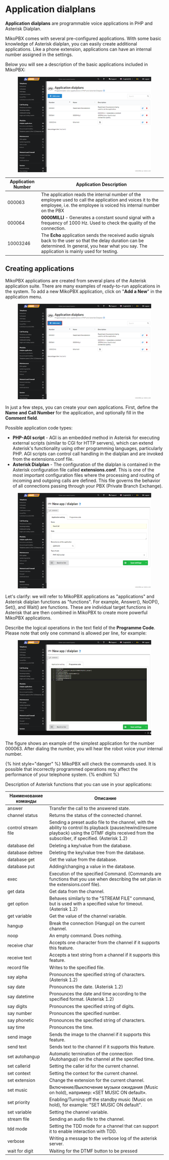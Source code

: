 # Application dialplans

**Application dialplans** are programmable voice applications in PHP and Asterisk Dialplan.

MikoPBX comes with several pre-configured applications. With some basic knowledge of Asterisk dialplan, you can easily create additional applications. Like a phone extension, applications can have an internal number assigned in the settings.

Below you will see a description of the basic applications included in MikoPBX:

<figure><img src="../../.gitbook/assets/1 (2).png" alt=""><figcaption></figcaption></figure>

| Application Number | Application Description                                                                                                                                                                                 |
| ------------------ | ------------------------------------------------------------------------------------------------------------------------------------------------------------------------------------------------------- |
| 000063             | The application reads the internal number of the employee used to call the application and voices it to the employee, i.e. the employee is voiced his internal number on the PBX                        |
| 000064             | **0000MILLI** - Generates a constant sound signal with a frequency of 1000 Hz. Used to check the quality of the connection.                                                                             |
| 10003246           | The **Echo** application sends the received audio signals back to the user so that the delay duration can be determined. In general, you hear what you say. The application is mainly used for testing. |

## Creating applications

MikoPBX applications are created from several plans of the Asterisk application suite. There are many examples of ready-to-run applications in the system. To add a new MikoPBX application, click on "**Add a New**" in the application menu.

<figure><img src="../../.gitbook/assets/2 (12).png" alt=""><figcaption></figcaption></figure>

In just a few steps, you can create your own applications. First, define the **Name and Call Number** for the application, and optionally fill in the **Comment field**.

Possible application code types:

* **PHP-AGI script** - AGI is an embedded method in Asterisk for executing external scripts (similar to CGI for HTTP servers), which can extend Asterisk's functionality using other programming languages, particularly PHP. AGI scripts can control call handling in the dialplan and are invoked from the extensions.conf file.
* **Asterisk Dialplan** - The configuration of the dialplan is contained in the Asterisk configuration file called **extensions.conf**. This is one of the most important configuration files where the processing and routing of incoming and outgoing calls are defined. This file governs the behavior of all connections passing through your PBX (Private Branch Exchange).

<figure><img src="../../.gitbook/assets/3 (6).png" alt=""><figcaption></figcaption></figure>

Let's clarify: we will refer to MikoPBX applications as "applications" and Asterisk dialplan functions as "functions". For example, Answer(), NoOP(), Set(), and Wait() are functions. These are individual target functions in Asterisk that are then combined in MikoPBX to create more powerful MikoPBX applications.

Describe the logical operations in the text field of the **Programme Code**. Please note that only one command is allowed per line, for example:

<figure><img src="../../.gitbook/assets/4 (4).png" alt=""><figcaption></figcaption></figure>

The figure shows an example of the simplest application for the number 000063. After dialing the number, you will hear the robot voice your internal number.

{% hint style="danger" %}
MikoPBX will check the commands used. It is possible that incorrectly programmed operations may affect the performance of your telephone system.
{% endhint %}

Description of Asterisk functions that you can use in your applications:

| Наименование команды | Описание                                                                                                                                                                                             |
| -------------------- | ---------------------------------------------------------------------------------------------------------------------------------------------------------------------------------------------------- |
| answer               | Transfer the call to the answered state.                                                                                                                                                             |
| channel status       | Returns the status of the connected channel.                                                                                                                                                         |
| control stream file  | Sending a preset audio file to the channel, with the ability to control its playback (pause/rewind/resume playback) using the DTMF digits received from the subscriber, if specified. (Asterisk 1.2) |
| database del         | Deleting a key/value from the database.                                                                                                                                                              |
| database deltree     | Deleting the key/value tree from the database.                                                                                                                                                       |
| database get         | Get the value from the database.                                                                                                                                                                     |
| database put         | Adding/changing a value in the database.                                                                                                                                                             |
| exec                 | Execution of the specified Command. (Commands are functions that you use when describing the set plan in the extensions.conf file).                                                                  |
| get data             | Get data from the channel.                                                                                                                                                                           |
| get option           | Behaves similarly to the "STREAM FILE" command, but is used with a specified value for timeout. (Asterisk 1.2)                                                                                       |
| get variable         | Get the value of the channel variable.                                                                                                                                                               |
| hangup               | Break the connection (Hangup) on the current channel.                                                                                                                                                |
| noop                 | An empty command. Does nothing.                                                                                                                                                                      |
| receive char         | Accepts one character from the channel if it supports this feature.                                                                                                                                  |
| receive text         | Accepts a text string from a channel if it supports this feature.                                                                                                                                    |
| record file          | Writes to the specified file.                                                                                                                                                                        |
| say alpha            | Pronounces the specified string of characters. (Asterisk 1.2)                                                                                                                                        |
| say date             | Pronounces the date. (Asterisk 1.2)                                                                                                                                                                  |
| say datetime         | Pronounces the date and time according to the specified format. (Asterisk 1.2)                                                                                                                       |
| say digits           | Pronounces the specified string of digits.                                                                                                                                                           |
| say number           | Pronounces the specified number.                                                                                                                                                                     |
| say phonetic         | Pronounces the specified string of characters.                                                                                                                                                       |
| say time             | Pronounces the time.                                                                                                                                                                                 |
| send image           | Sends the image to the channel if it supports this feature.                                                                                                                                          |
| send text            | Sends text to the channel if it supports this feature.                                                                                                                                               |
| set autohangup       | Automatic termination of the connection (Autohangup) on the channel at the specified time.                                                                                                           |
| set callerid         | Setting the caller id for the current channel.                                                                                                                                                       |
| set context          | Setting the context for the current channel.                                                                                                                                                         |
| set extension        | Change the extension for the current channel.                                                                                                                                                        |
| set music            | Включение/Выключение музыки ожидания (Music on hold), например: «SET MUSIC ON default».                                                                                                              |
| set priority         | Enabling/Turning off the standby music (Music on hold), for example: "SET MUSIC ON default".                                                                                                         |
| set variable         | Setting the channel variable.                                                                                                                                                                        |
| stream file          | Sending an audio file to the channel.                                                                                                                                                                |
| tdd mode             | Setting the TDD mode for a channel that can support it to enable interaction with TDD.                                                                                                               |
| verbose              | Writing a message to the verbose log of the asterisk server.                                                                                                                                         |
| wait for digit       | Waiting for the DTMF button to be pressed                                                                                                                                                            |
